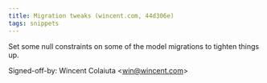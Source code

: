 ```yaml
---
title: Migration tweaks (wincent.com, 44d306e)
tags: snippets
---
```


Set some null constraints on some of the model migrations to tighten things up.

Signed-off-by: Wincent Colaiuta &lt;win@wincent.com&gt;
